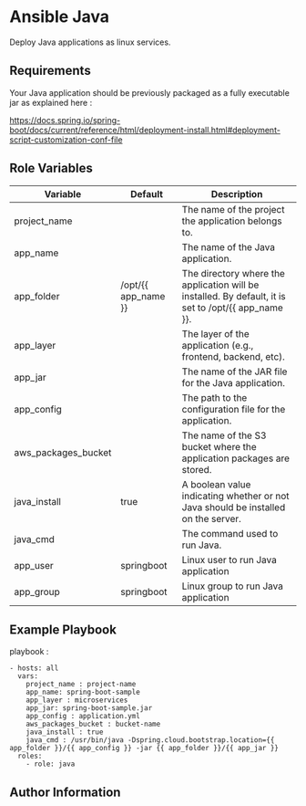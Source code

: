 # Ansible Java

Deploy Java applications as linux services.

## Requirements

Your Java application should be previously packaged as a fully executable jar as explained here :

https://docs.spring.io/spring-boot/docs/current/reference/html/deployment-install.html#deployment-script-customization-conf-file

## Role Variables

| Variable     | Default       | Description    |
| ------------ | ------------- | -------------- |
| project_name |               | The name of the project the application belongs to. |
| app_name     |               | The name of the Java application. |
| app_folder   | /opt/{{ app_name }} | The directory where the application will be installed. By default, it is set to /opt/{{ app_name }}. | 
| app_layer    |               | The layer of the application (e.g., frontend, backend, etc).         |
| app_jar      |               | The name of the JAR file for the Java application.                   |
| app_config   |               | The path to the configuration file for the application.              |
| aws_packages_bucket |        | The name of the S3 bucket where the application packages are stored. |
| java_install | true          | A boolean value indicating whether or not Java should be installed on the server. |
| java_cmd     |               | The command used to run Java. |
| app_user     |  springboot   | Linux user to run Java application |
| app_group    |  springboot   | Linux group to run Java application |

## Example Playbook

  playbook :

    - hosts: all
      vars:
        project_name : project-name
        app_name: spring-boot-sample
        app_layer : microservices
        app_jar: spring-boot-sample.jar
        app_config : application.yml
        aws_packages_bucket : bucket-name
        java_install : true
        java_cmd : /usr/bin/java -Dspring.cloud.bootstrap.location={{ app_folder }}/{{ app_config }} -jar {{ app_folder }}/{{ app_jar }}
      roles:
        - role: java
  
Author Information
------------------


